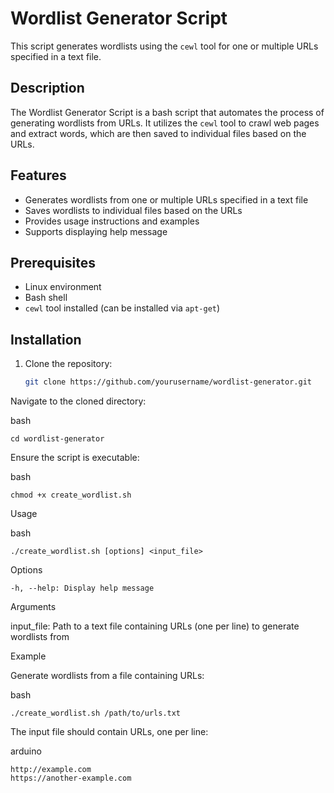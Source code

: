 # Wordlist Generator Script

This script generates wordlists using the `cewl` tool for one or multiple URLs specified in a text file.

## Description

The Wordlist Generator Script is a bash script that automates the process of generating wordlists from URLs. It utilizes the `cewl` tool to crawl web pages and extract words, which are then saved to individual files based on the URLs.

## Features

- Generates wordlists from one or multiple URLs specified in a text file
- Saves wordlists to individual files based on the URLs
- Provides usage instructions and examples
- Supports displaying help message

## Prerequisites

- Linux environment
- Bash shell
- `cewl` tool installed (can be installed via `apt-get`)

## Installation

1. Clone the repository:

   ```bash
   git clone https://github.com/yourusername/wordlist-generator.git


Navigate to the cloned directory:

bash

    cd wordlist-generator


Ensure the script is executable:


bash

    chmod +x create_wordlist.sh


Usage


bash

    ./create_wordlist.sh [options] <input_file>


Options

    -h, --help: Display help message

Arguments

  input_file: Path to a text file containing URLs (one per line) to generate wordlists from

Example

Generate wordlists from a file containing URLs:

bash

    ./create_wordlist.sh /path/to/urls.txt

The input file should contain URLs, one per line:

arduino

    http://example.com
    https://another-example.com

